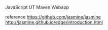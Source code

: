 JavaScript UT Maven Webapp


reference
https://github.com/jasmine/jasmine 
http://jasmine.github.io/edge/introduction.html
